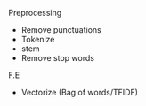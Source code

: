 Preprocessing 
- Remove punctuations
- Tokenize 
- stem 
- Remove stop words 

F.E
- Vectorize (Bag of words/TFIDF)

